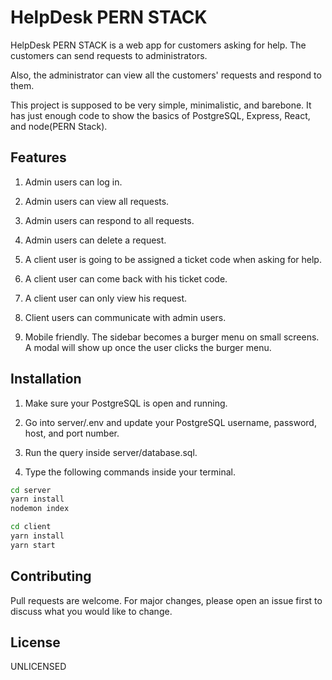 # HelpDesk PERN STACK

HelpDesk PERN STACK is a web app for customers asking for help.
The customers can send requests to administrators.

Also, the administrator can view all the customers' requests and respond to them.

This project is supposed to be very simple, minimalistic, and barebone. It has just enough code to show the basics of PostgreSQL, Express, React, and node(PERN Stack).

## Features

1. Admin users can log in.

1. Admin users can view all requests.

1. Admin users can respond to all requests.

1. Admin users can delete a request.

1. A client user is going to be assigned a ticket code when asking for help.

1. A client user can come back with his ticket code.

1. A client user can only view his request.

1. Client users can communicate with admin users.

1. Mobile friendly. The sidebar becomes a burger menu on small screens. A modal will show up once the user clicks the burger menu.

## Installation

1. Make sure your PostgreSQL is open and running.

1. Go into server/.env and update your PostgreSQL username, password, host, and port number.

1. Run the query inside server/database.sql.

1. Type the following commands inside your terminal.

```bash
cd server
yarn install
nodemon index

cd client
yarn install
yarn start
```

## Contributing

Pull requests are welcome. For major changes, please open an issue first to discuss what you would like to change.

## License

UNLICENSED
